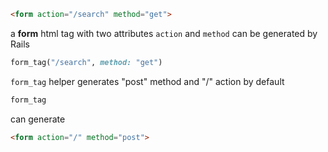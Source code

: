```html
<form action="/search" method="get">
```

a **form** html tag with two attributes `action` and `method`
can be generated by Rails

```rb
form_tag("/search", method: "get")
```

`form_tag` helper generates "post" method and "/" action by default

```rb
form_tag
```

can generate

```html
<form action="/" method="post">
```
